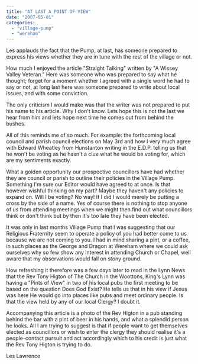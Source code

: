 ```yaml
---
title: "AT LAST A POINT OF VIEW"
date: "2007-05-01"
categories: 
  - "village-pump"
  - "wereham"
---
```


Les applauds the fact that the Pump, at last, has someone prepared to express his views whether they are in tune with the rest of the village or not.

How much I enjoyed the article "Straight Talking" written by "A Wissey Valley Veteran." Here was someone who was prepared to say what he thought; forget for a moment whether I agreed with a single word he had to say or not, at long last here was someone prepared to write about local issues, and with some conviction.

The only criticism I would make was that the writer was not prepared to put his name to his article. Why I don't know. Lets hope this is not the last we hear from him and lets hope next time he comes out from behind the bushes.

All of this reminds me of so much. For example: the forthcoming local council and parish council elections on May 3rd and how I very much agree with Edward Wheatley from Hunstanton writing in the E.D.P. telling us that he won't be voting as he hasn't a clue what he would be voting for, which are my sentiments exactly.

What a golden opportunity our prospective councillors have had whether they are council or parish to outline their policies in the Village Pump. Something I'm sure our Editor would have agreed to at once. Is that however wishful thinking on my part? Maybe they haven't any policies to expand on. Will I be voting? No way! If I did I would merely be putting a cross by the side of a name. Yes of course there is nothing to stop anyone of us from attending meetings when we might then find out what councillors think or don't think but by then it's too late they have been elected.

It was only in last months Village Pump that I was suggesting that our Religious Fraternity seem to operate a policy of you had better come to us because we are not coming to you. I had in mind sharing a pint, or a coffee, in such places as the George and Dragon at Wereham where we could ask ourselves why so few show any interest in attending Church or Chapel, well aware that my observations would fall on stony ground.

How refreshing it therefore was a few days later to read in the Lynn News that the Rev Tony Higton of The Church in the Woottons, King's Lynn was having a "Pints of View" in two of his local pubs the first meeting to be based on the question Does God Exist? He tells us that in his view if Jesus was here He would go into places like pubs and meet ordinary people. Is that the view held by any of our local Clergy? I doubt it.

Accompanying this article is a photo of the Rev Higton in a pub standing behind the bar with a pint of beer in his hands, and what a splendid person he looks. All I am trying to suggest is that if people want to get themselves elected as councillors or wish to enter the clergy they should realise it's a people-contact pursuit and act accordingly which to his credit is just what the Rev Tony Higton is trying to do.

Les Lawrence
